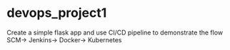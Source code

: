 # devops_project1

Create a simple flask app and use CI/CD pipeline to demonstrate the flow
SCM-> Jenkins-> Docker-> Kubernetes
